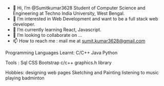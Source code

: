 - 👋 Hi, I’m @Sumitkumar3628 Student of Computer Science and Engineering at Techno India University, West Bengal.
- 👀 I’m interested in Web Development and want to be a full stack web developer.
- 🌱 I’m currently learning React, Javascript.
- 💞️ I’m looking to collaborate on ...
- 📫 How to reach me : mail me at sumit.kumar3628@gmail.com

Programming Languages Learnt: 
C/C++ 
Java 
Python 

Tools :
Sql 
CSS 
Bootstrap 
c/c++ graphics.h library 

Hobbies: 
designing web pages 
Sketching and Painting 
listening to music 
playing badminton 



<!---
Sumitkumar3628/Sumitkumar3628 is a ✨ special ✨ repository because its `README.md` (this file) appears on your GitHub profile.
You can click the Preview link to take a look at your changes.
--->
